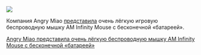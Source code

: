 <!--2025-02-22 13:59:58-->
<div class="yb">
  <div class="rss smaller1 habr"><img src="https://habrastorage.org/getpro/habr/upload_files/b1f/19c/e0a/b1f19ce0add7ee907db48a600d67da82.jpeg" /><p>Компания Angry Miao <a href="https://store.angrymiao.com/pages/am-infinity-mouse" rel="noopener noreferrer nofollow">представила</a> очень лёгкую игровую беспроводную мышку AM Infinity Mouse с&nbsp;бесконечной «батареей». </p><p></p> <a... <br><a class="light" href="https://habr.com/ru/news/884894/?utm_source=habrahabr&utm_medium=rss&utm_campaign=884894">Angry Miao представила очень лёгкую беспроводную мышку AM Infinity Mouse с бесконечной «батареей»</a></div>
</div>
